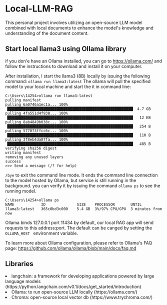 # Local-LLM-RAG

This personal project involves utilizing an open-source LLM model combined with local documents to enhance the model's knowledge and understanding of the document content.

## Start local llama3 using Ollama library
if you don'e have an Ollama installed, you can go to https://ollama.com/ and follow the instructions to download and install it on your computer.

After installation, I start the llama3 (8B) locally by issuing the following command:
```ollama run llama3:latest```
The ollama will pull the specified model to your local machine and start the it in command line:
```
C:\Users\14254>ollama run llama3:latest
pulling manifest
pulling 6a0746a1ec1a... 100% ▕████████████████████████████████████████████████████████▏ 4.7 GB
pulling 4fa551d4f938... 100% ▕████████████████████████████████████████████████████████▏  12 KB
pulling 8ab4849b038c... 100% ▕████████████████████████████████████████████████████████▏  254 B
pulling 577073ffcc6c... 100% ▕████████████████████████████████████████████████████████▏  110 B
pulling 3f8eb4da87fa... 100% ▕████████████████████████████████████████████████████████▏  485 B
verifying sha256 digest
writing manifest
removing any unused layers
success
>>> Send a message (/? for help)
```
`/bye` to exit the command line mode. It ends the command line connection to the model hosted by Ollama, but service is still running in the background.
you can verify it by issuing the command `ollama ps` to see the running model.
```
C:\Users\14254>ollama ps
NAME            ID              SIZE    PROCESSOR       UNTIL
llama3:latest   365c0bd3c000    5.4 GB  3%/97% CPU/GPU  3 minutes from now
```
Ollama binds 127.0.0.1 port 11434 by default, our local RAG app will send requests to this address:port. The default can be canged by setting the `OLLAMA_HOST ` environment variable. 

To learn more about Ollama configuration, please refer to Ollama's FAQ page: https://github.com/ollama/ollama/blob/main/docs/faq.md
## Libraries
<li>langchain: a framework for developing applications powered by large language models (https://python.langchain.com/v0.1/docs/get_started/introduction)
<li>Ollama: to run open-source LLM locally (https://ollama.com/)
<li>Chroma: open-source local vector db (https://www.trychroma.com/)